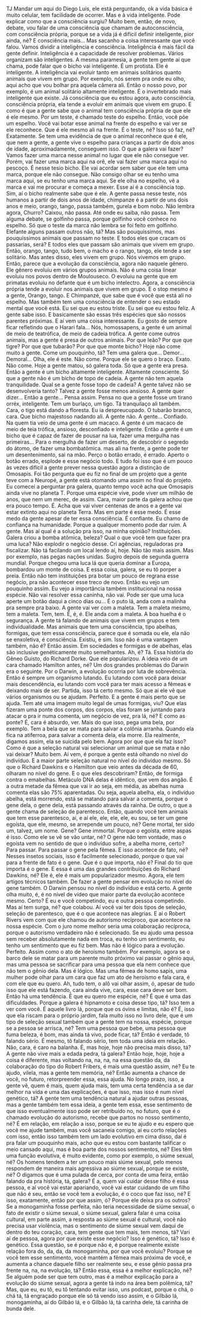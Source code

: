 TJ Mandar um aqui do Diego Luís, ele está perguntando, ok a vida básica é muito celular, tem facilidade de ocorrer. Mas e à vida inteligente. Pode explicar como que a consciência surgiu? Muito bem, então, de novo, debate, vou falar de uma consciência que chamam de autoconsciência, com consciência própria, porque se a vida já é difícil definir inteligente, pior ainda, né? E consciência mais... Mas sacanho a coisa interessante que você falou. Vamos dividir a inteligência e consciência. Inteligência é mais fácil da gente definir. Inteligência é a capacidade de resolver problemas. Vários organizam são inteligentes. A mesma paramesia, a gente tem gente aí que chama, pode falar que o bicho vai inteligente. É um protista. Ele é inteligente. A inteligência vai evoluir tanto em animais solitários quanto animais que vivem em grupo. Por exemplo, nós serem pra onde eu olho, aqui acho que vou bolhar pra aquela câmera ali. Então o nosso povo, por exemplo, é um animal solitário altamente inteligente. É o invertebrado mais inteligente que existe. Já consciência que eu estou agora, auto consciência, consciência própria, ela tende a evoluir em animais que vivem em grupo. E como é que a gente sabe que o animal tem consciência própria de que ele é ele mesmo. Por um teste, é chamado teste do espelho. Então, você põe um espelho. Você vai botar esse animal na frente do espelho e vai ver se ele reconhece. Que é ele mesmo ali na frente. É o teste, né? Isso só faz, né? Exatamente. Se tem uma evidência de que o animal reconhece que é ele, que nem a gente, a gente vive o espelho para crianças a partir de dois anos de idade, aproximadamente, conseguem isso. O que a galera vai fazer? Vamos fazer uma marca nesse animal no lugar que ele não consegue ver. Porém, vai fazer uma marca aqui na orê, ele vai fazer uma marca aqui no pescoço. É nesse tesio bicho. Ele vai acordar sem saber que ele tem uma marca, porque ele não consegue. Não consigo olhar se eu tenho uma marca aqui, se eu tenho uma marca aqui. Se ele olha no espelho, vê a marca e vai me procurar e começa a mexer. Esse aí é a consciência top. Sim, aí o bicho realmente sabe que é ele. A gente passa nesse teste, nós humanos a partir de dois anos de idade, chimpanze é a partir de uns dois anos e meio, orango, tango, passa também, gurela e bom nobo. Não lembra agora, Churro? Caixou, não passa. Até onde eu saiba, não passa. Tem alguma debate, se golfinho passa, porque golfinho você conhece no espelho. Só que o teste da marca não lembra se foi feito em golfinho. Elefante alguns passam outros não, tá? Mas são pouquíssimos, mas pouquíssimos animais que passam no teste. E todos eles que cracam os passarias, será? E todos eles que passam são animais que vivem em grupo. Então, orango, tango, tudo bem, o macho e o rango, tango, ele tende a ser solitário. Mas antes disso, eles vivem em grupo. Nós vivemos em grupo. Então, parece que a evolução da consciência, agora não naquele gênero. Ele gênero evoluiu em vários grupos animais. Não é uma coisa linear evoluiu nos povos dentro de Moulouseco. O evoluiu na gente que em primatas evoluiu no defante que é um bicho intelectro. Agora, a consciência própria tende a evoluir nos animais que vivem em grupo. E o stop mesmo é a gente, Orango, tango. E Chimpanzé, que sabe que é você que está ali no espelho. Mas também tem uma consciência de entender o seu estado mental que você está. Eu sei que eu estou triste. Eu sei que eu estou feliz. A gente sabe isso. E basicamente são essas três espécies que são nossos parentes próximas. E aí vem uma coisa interessante. Eu gosto de sempre ficar refletindo que o Harari fala... Nós, homossapens, a gente é um animal de meio de teatrófica, de meio de cadeia trófica. A gente come outros animais, mas a gente é presa de outros animais. Por que leão? Por que que tigre? Por que que tubarão? Por que que monte bicho? Hoje não come muito a gente. Come um pouquinho, tá? Tem uma galera que... Demor... Demoral... Olha, ele é este. Não come. Porque ele se quero o braço. Exato. Não come. Hoje a gente matou, só galera toda. Só que a gente era presa. Então a gente é um bicho altamente inteligente. Altamente consciente. Só que a gente não é um bicho de topo de cadeia. A gente não tem aquela tranquilidade. Qual se a gente fosse topo de cadeia? A gente talvez não se desenvolveria tanto? Talvez a gente fosse menos ansioso. A gente quer dizer... Então a gente... Pensa assim. Pensa no que a gente fosse um tirano orréx, inteligente. Tem um burlaço, um tigo. Tá tranquilaço ali também. Cara, o tigo está dando a floresta. Eu ia despreucupado. O tubarão branco, cara. Que bicho majestoso nadando ali. A gente não. A gente... Confiado. Na quem tia veio de uma gente é um macaco. A gente é um macaco de meio de teia trófica, ansioso, desconfiado e inteligente. Então a gente é um bicho que é capaz de fazer de pousar na lua, fazer uma mergulha nas primeiras... Para o mergulha de fazer um deserto, de descobrir o segredo do átomo, de fazer uma bombatômica. mas ali na frente, a gente pode ter um desentenimento, sai na mão. Perço o botão errado, é errado. Aperto o botão errado, esplode e esse negócio todo. E tudo foi isso que é um pouco às vezes difícil a gente prever nessa questão agora a distinção de Omosapis. Foi tão pergunta que eu fiz no final de um projeto que a gente teve com a Neuropé, a gente está otomando uma assim no final do projeto. Eu comecei a perguntar pra galera, quanto tempo você acha que Omosapis ainda vive no planeta T. Porque uma espécie vive, pode viver um milhão de anos, que nem um merec, de assim. Cara, maior parte da galera achou que era pouco tempo. É. Acha que vai viver centenas de anos e a gente vai estar extinto aqui no planeta Terra. Mas em parte é esse medo. É esse medo da gente apesar de ter essa consciência. É confiante. Eu chamo de confiança na humanidade. Porque a qualquer momento pode dar ruim. A gente. Mas aí qual é a solução pra isso, na minha opinião? Instituições. Galera criou a bomba atômica, beleza? Qual o que você tem que fazer pra uma luca? Não explodir o negócio desse. Cri agências, reguladoras pra fiscalizar. Não tá facilando um local lendo aí, hoje. Não tão mais assim. Mas por exemplo, nas pegas nações unidas. Sugiro depois de segunda guerra mundial. Porque chegou uma luca lá que queria dominar a Europa, bombardou um monte de coisa. E essa coisa, galera, se eu tô porper a preia. Então não tem instituições pra botar um pouco de regrana esse negócio, pra não acontecer esse treco de novo. Então eu vejo um pouquinho assim. Eu vejo a importância também institucional na nossa espécie. Não vai resolver essa caninha, não vai. Pode ser que uma luca aperte um botão daqui a cinco dias ou... É o puto lá, anda com a malinha pra sempre pra baixo. A gente vai ver com a maleta. Tem a maleta mesmo, tem a maleta. Tem, tem. É, é, é. Ele anda com a maleta. A boa huelha é o segurança. A gente tá falando de animais que vivem em grupos e tem individualidade. Mas animais que tem uma consciência, tipo abelhas, formigas, que tem essa consciência, parece que é somada ou ele, ela não se enxoletiva, é consciência. Existiu, é sim. Isso não é uma vantagem também, não é? Então assim. Em sociedades e formigas e de abelhas, elas são inclusive genéticamente muito semelhantes. Ah, é? Tá. Essa história do Gêneo Guisto, do Richard Dorke. Que ele popularizou. A ideia veio de um cara chamado Hamilton antes, né? Um dos grandes problemas do Darwin era o seguinte. Por o Darwin, a evolução ocorria por luta de sobrevência. Então é sempre um organismo lutando. Eu lutando com você para deixar mais descendência, eu lutando com você para ter mais acesso a fêmeas e deixando mais de ser. Partida, isso tá certo mesmo. Só que aí ele vê que vários organismos ou se ajudam. Perfeito. E a gente é mais perto que se ajuda. Tem até uma imagem muito legal de umas formigas, viu? Que elas fizeram uma ponte dos corpos, dos corpos, elas foram se juntando para atacar o pra ir numa comenta, um negócio de vez, pra lá, né? E como as ponte? É, cara é absurdo, ver. Mais do que isso, pega uma bela, por exemplo. Tem a bela que se mata para salvar a colônia arranha. Quando ela fica na atiferroa, para salvar a comenta dela, ela morre. Ela realmente, digamos assim, ela se suicida pelo bem. Agora por que que ela faz isso? Como é que a seleção natural vai selecionar um animal que se mata e não vai deixar? Muito bem. Aí vem, é porque a gente está olhando no nível do indivíduo. E a maior parte seleção natural no nível do indivíduo mesmo. Só que o Richard Dawkins e o Hamilton que veio antes da década de 60, olharam no nível do gene. E o que eles descobriram? Então, de formiga contra o emabelhas. Metáculo DNA delas é idêntico, que vem dos angão. É a outra metade da fêmea que vai ir ao seja, em média, as abelhas numa comenta elas são 75% aparentadas. Ou seja, aquela abelha, ela, o indivíduo abelha, está morrendo, está se matando para salvar a comenta, porque o gene dela, o gene dela, está passando através da rainha. De outro, o que a gente chama de seleção de parentesco. Então, quando você tem animais que tem esse parentesco, aí, e aí ele, ele, ele, ele, eu sou, se ter um gene egoísta, que ele, mesmo, se arrepende um pouco, né? Gene mortal, ter sido um, talvez, um nome. Gene? Gene immortal. Porque o egoísta, entre aspas é isso. Como ele se vê se vão untar, né? O gene não tem vontade, mas o egoísta vem no sentido de que o indivíduo sofre, a abelha morre, certo? Para passar. Para passar o gene pela fêmea. E isso acontece de fato, né? Nesses insetos sociais, isso é facilmente selecionado, porque o que vai para a frente de fato é o gene. Que é o que importa, não é? Final do tio que importa é o gene. E essa é uma das grandes contribuições do Richard Dawkins, né? Ele é, ele é mais um popularizador mesmo. Agora, ele tem artigos técnicos também. De fazer a gente pensar em evolução no nível do gene também. O Darwin pensou no nível do indivíduo e está certo. A gente olha muito, é, é no nível de vídeo que maior parte da evolução acontece mesmo. Certo? É eu e você competindo, eu e outra pessoa competindo. Mas aí tem surga, né? que colabou. Aí você vai ter dois tipos de seleção, seleção de parentesco, que é o que acontece nas alegrias. E aí o Robert Rivers vem com que ele chamou de autorismo recíproco, que acontece na nossa espécie. Com o juro nome melhor seria uma colaboração recíproca, porque o autorismo verdadeiro não é selecionado. Se eu ajudo uma pessoa sem receber absolutamente nada em troca, eu tenho um sentimento, eu tenho um sentimento que eu fiz bem. Mas não é lógico para a evolução. Perfeito. Assim como o ato de heroísmo também. Por exemplo, agora se o barco dele se matar para um parente muito próximo vai passar o gênio aqui, mas uma pessoa se sacrificar para uma pessoa que ela nem conhece que não tem o gênio dela. Mas é lógico. Mas uma fêmea de homo sapis, uma mulher pode olhar para um cara que faz um ato de heroísmo e fala cara, é com ele que eu quero. Ah, tudo tem, o alô vai olhar assim, ó, apesar de tudo isso que ele está fazendo, cara ainda vive, cara, esse cara deve ser bom. Então há uma tendência. É que eu quero me espécie, né? É que é uma das dificuldades. Porque a galera é hipnamoto e coisa desse tipo, tá? Isso tem a ver com você. É aquele livro lá, porque que os óvins e limitas, não é? É, isso que ela riscam para o próprio jardim, fala muito isso no livro dele, que é um tipo de seleção sexual também que a gente tem na nossa, espécie, porque se a pessoa se arrisca, né? Tem uma pessoa que bebe, uma pessoa que fuma beleza, é bom, mas ainda tá vivo, pode ficar, tá? Então é verdade, tô falando sério. É mesmo, tô falando sério, tem toda uma ideia em relação. Não, cara, é caro na balanha. É, mas hoje, hoje não precisa mais disso, tá? A gente não vive mais a edada pedra, tá galera? Então hoje, hoje, hoje a coisa é diferente, mas voltando na, na, na, na essa questão da, da colaboração do tipo do Robert Fribers, é mais uma questão assim, né? Eu te ajudo, vilela, mas a gente tem memória, né? Então aumenta a chance de você, no futuro, retorpreender essa, essa ajuda. No longo prazo, isso, a gente vê, quem é mais, quem ajuda mais, tem uma certa tendência a se dar melhor na vida e uma das explicações, é que isso, mas isso é num nível genético, tá? A gente tem uma tendência natural a ajudar outras pessoas, mas a gente também tem essa ideia, a gente tem essa, esse sentimento de que isso eventualmente isso pode ser retribuído no, no futuro, que é o chamado evolução do autorismo, recebe que partos no nosso sentimento, né? É em relação, em relação a isso, porque se eu te ajudo e eu espero que você me ajude também, mas você sacaneia comigo, aí eu corto relações com isso, então isso também tem um lado evolutivo em cima disso, daí é pra falar um pouquinho mais, acho que eu estou com bastante talificar o meio cansado aqui, mas é boa parte dos nossos sentimentos, né? Eles têm uma função evolutiva, é muito evidente, como por exemplo, o siúme sexual, né? Os homens tendem a ter um pouco mais siúme sexual, pelo menos respondem de maneira mais agressiva ao siúme sexual, porque se existe, né? O digamos que é uma pulada de cerca, por conta de uma feira, então falando da pra história, tá, galera? É a, quem vai cuidar desse filho é essa pessoa, e aí você vai estar apariando, você vai estar cuidando de um filho que não é seu, então se você tem a evolução, é o coco que faz isso, né? E isso, exatamente, então por que assim, ó? Porque ele deixa pra os outros? Se a monogaminha fosse perfeita, não teria necessidade de siúme sexual, o fato de existir o siúme sexual, o siúme sexual, galera falar é uma coisa cultural, em parte assim, a resposta ao siúme sexual é cultural, você não precisa usar violência, mas o sentimento de siúme sexual vem daqui de dentro do teu coração, cara, tem gente que tem mais, tem menos, tá? Vari aí de pessoa, agora por que existe esse negócio? Isso é genético, tá? Isso é genético. Essa questão, se é porque não é, é porque realmente existe relação fora do, da, da, da monogaminha, por que você evoluiu? Porque se você tem esse sentimento, você mantém a fêmea mais próxima de você, e aumenta a chance daquele filho ser realmente seu, e esse gênio passa pra frente na, na, na evolução, tá? Então essa, essa é a melhor explicação, né? Se alguém pode ser que tem outro, mas é a melhor explicação para a evolução do siúme sexual, agora a gente tá indo na área bem polêmica, tá? Mas, que eu, eu tô, eu tô tentando evitar isso, uns podcast, porque o chá, o chá tá, tá engraçado porque ele só tá vendo isso assim, e o Gilbão lá, monogaminha, aí do Gilbão lá, e o Gilbão lá, tá carinha dele, tá carinha de bunda dele.